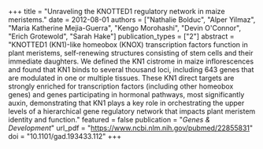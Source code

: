 +++
title = "Unraveling the KNOTTED1 regulatory network in maize meristems."
date = 2012-08-01
authors = ["Nathalie Bolduc", "Alper Yilmaz", "Maria Katherine Mejia-Guerra", "Kengo Morohashi", "Devin O'Connor", "Erich Grotewold", "Sarah Hake"]
publication_types = ["2"]
abstract = "KNOTTED1 (KN1)-like homeobox (KNOX) transcription factors function in plant meristems, self-renewing structures consisting of stem cells and their immediate daughters. We defined the KN1 cistrome in maize inflorescences and found that KN1 binds to several thousand loci, including 643 genes that are modulated in one or multiple tissues. These KN1 direct targets are strongly enriched for transcription factors (including other homeobox genes) and genes participating in hormonal pathways, most significantly auxin, demonstrating that KN1 plays a key role in orchestrating the upper levels of a hierarchical gene regulatory network that impacts plant meristem identity and function."
featured = false
publication = "*Genes & Development*"
url_pdf = "https://www.ncbi.nlm.nih.gov/pubmed/22855831"
doi = "10.1101/gad.193433.112"
+++

